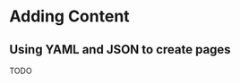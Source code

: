
Adding Content
==============

Using YAML and JSON to create pages
-----------------------------------

TODO


